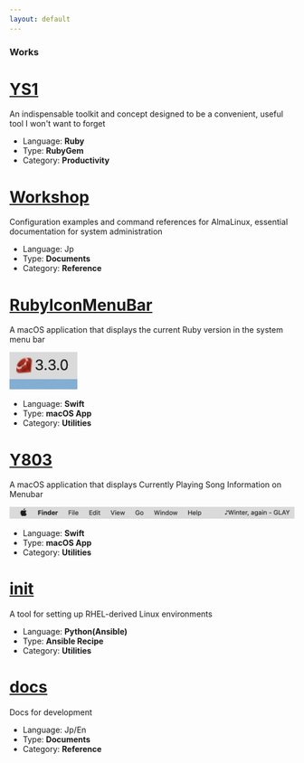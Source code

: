 ```yaml
---
layout: default
---
```


### Works

# [YS1](https://yumayx.github.io/YS1/)

An indispensable toolkit and concept designed to be a convenient, useful tool I won't want to forget

- Language: **Ruby**
- Type: **RubyGem**
- Category: **Productivity**

# [Workshop](https://yumayx.github.io/Workshop/)

Configuration examples and command references for AlmaLinux, essential documentation for system administration

- Language: Jp
- Type: **Documents**
- Category: **Reference**
# [RubyIconMenuBar](https://github.com/YumaYX/RubyIconMenuBar)

A macOS application that displays the current Ruby version in the system menu bar

![RubyIconMenuBar](https://github.com/YumaYX/RubyIconMenuBar/blob/main/sample.png?raw=true)

- Language: **Swift**
- Type: **macOS App**
- Category: **Utilities**


# [Y803](https://github.com/YumaYX/Y803)

A macOS application that displays Currently Playing Song Information on Menubar

![Y803](https://github.com/YumaYX/Y803/blob/main/image/ScreenShot.png?raw=true)

- Language: **Swift**
- Type: **macOS App**
- Category: **Utilities**

# [init](https://github.com/YumaYX/init)

A tool for setting up RHEL-derived Linux environments

- Language: **Python(Ansible)**
- Type: **Ansible Recipe**
- Category: **Utilities**

# [docs](https://yumayx.github.io/docs/)

Docs for development

- Language: Jp/En
- Type: **Documents**
- Category: **Reference**


